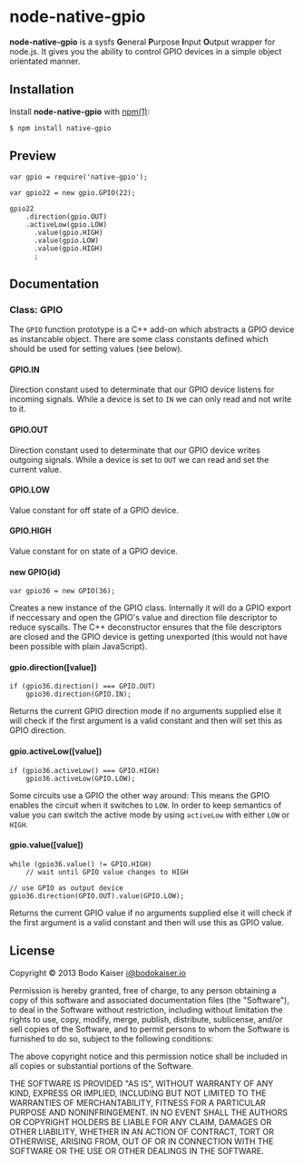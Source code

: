 # node-native-gpio

**node-native-gpio** is a sysfs **G**eneral **P**urpose **I**nput **O**utput 
wrapper for node.js. It gives you the ability to control GPIO devices in a 
simple object orientated manner.

## Installation

Install **node-native-gpio** with [npm(1)](http://npmjs.org):

    $ npm install native-gpio

## Preview

    var gpio = require('native-gpio');

    var gpio22 = new gpio.GPIO(22);

    gpio22
        .direction(gpio.OUT)
        .activeLow(gpio.LOW)
          .value(gpio.HIGH)
          .value(gpio.LOW)
          .value(gpio.HIGH)
          ;

## Documentation

### Class: GPIO 

The `GPIO` function prototype is a C++ add-on which abstracts a GPIO device as
instancable object. There are some class constants defined which should be used
for setting values (see below).

#### GPIO.IN

Direction constant used to determinate that our GPIO device listens for 
incoming signals. While a device is set to `IN` we can only read and not write 
to it.

#### GPIO.OUT

Direction constant used to determinate that our GPIO device writes outgoing
signals. While a device is set to `OUT` we can read and set the current value.

#### GPIO.LOW

Value constant for off state of a GPIO device.

#### GPIO.HIGH

Value constant for on state of a GPIO device.

#### new GPIO(id)

    var gpio36 = new GPIO(36);

Creates a new instance of the GPIO class. Internally it will do a GPIO export
if neccessary and open the GPIO's value and direction file descriptor to 
reduce syscalls. The C++ deconstructor ensures that the file descriptors are 
closed and the GPIO device is getting unexported (this would not have been
possible with plain JavaScript).

#### gpio.direction([value])

    if (gpio36.direction() === GPIO.OUT)
        gpio36.direction(GPIO.IN);

Returns the current GPIO direction mode if no arguments supplied else it will
check if the first argument is a valid constant and then will set this as
GPIO direction.

#### gpio.activeLow([value])

    if (gpio36.activeLow() === GPIO.HIGH)
        gpio36.activeLow(GPIO.LOW);

Some circuits use a GPIO the other way around: This means the GPIO enables the
circuit when it switches to `LOW`. In order to keep semantics of value you can
switch the active mode by using `activeLow` with either `LOW` or `HIGH`.

#### gpio.value([value])

    while (gpio36.value() != GPIO.HIGH)
        // wait until GPIO value changes to HIGH

    // use GPIO as output device
    gpio36.direction(GPIO.OUT).value(GPIO.LOW);

Returns the current GPIO value if no arguments supplied else it will check if
the first argument is a valid constant and then will use this as GPIO value.

## License

Copyright © 2013 Bodo Kaiser <i@bodokaiser.io>

Permission is hereby granted, free of charge, to any person obtaining
a copy of this software and associated documentation files (the
"Software"), to deal in the Software without restriction, including
without limitation the rights to use, copy, modify, merge, publish,
distribute, sublicense, and/or sell copies of the Software, and to
permit persons to whom the Software is furnished to do so, subject to
the following conditions:

The above copyright notice and this permission notice shall be
included in all copies or substantial portions of the Software.

THE SOFTWARE IS PROVIDED "AS IS", WITHOUT WARRANTY OF ANY KIND,
EXPRESS OR IMPLIED, INCLUDING BUT NOT LIMITED TO THE WARRANTIES OF
MERCHANTABILITY, FITNESS FOR A PARTICULAR PURPOSE AND
NONINFRINGEMENT. IN NO EVENT SHALL THE AUTHORS OR COPYRIGHT HOLDERS BE
LIABLE FOR ANY CLAIM, DAMAGES OR OTHER LIABILITY, WHETHER IN AN ACTION
OF CONTRACT, TORT OR OTHERWISE, ARISING FROM, OUT OF OR IN CONNECTION
WITH THE SOFTWARE OR THE USE OR OTHER DEALINGS IN THE SOFTWARE.
